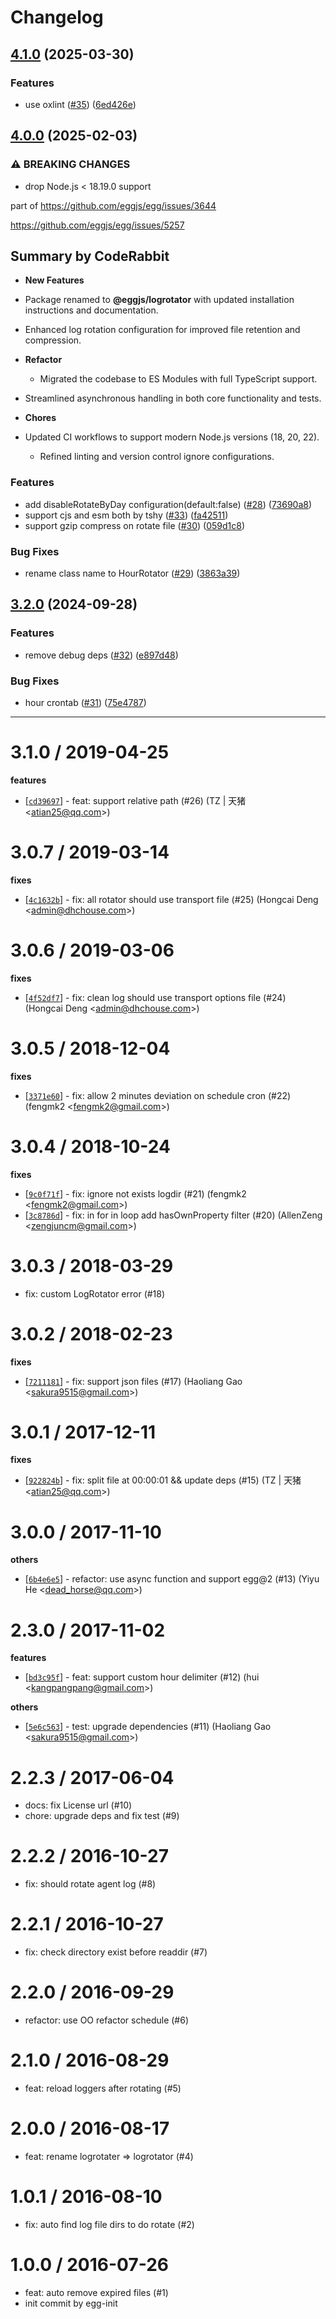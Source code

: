 # Changelog

## [4.1.0](https://github.com/eggjs/logrotator/compare/v4.0.0...v4.1.0) (2025-03-30)


### Features

* use oxlint ([#35](https://github.com/eggjs/logrotator/issues/35)) ([6ed426e](https://github.com/eggjs/logrotator/commit/6ed426e11a107709427a7e6abd7c5b60864e454d))

## [4.0.0](https://github.com/eggjs/logrotator/compare/v3.2.0...v4.0.0) (2025-02-03)


### ⚠ BREAKING CHANGES

* drop Node.js < 18.19.0 support

part of https://github.com/eggjs/egg/issues/3644

https://github.com/eggjs/egg/issues/5257

<!-- This is an auto-generated comment: release notes by coderabbit.ai
-->

## Summary by CodeRabbit

- **New Features**
- Package renamed to **@eggjs/logrotator** with updated installation
instructions and documentation.
- Enhanced log rotation configuration for improved file retention and
compression.

- **Refactor**
  - Migrated the codebase to ES Modules with full TypeScript support.
- Streamlined asynchronous handling in both core functionality and
tests.

- **Chores**
- Updated CI workflows to support modern Node.js versions (18, 20, 22).
  - Refined linting and version control ignore configurations.

<!-- end of auto-generated comment: release notes by coderabbit.ai -->

### Features

* add disableRotateByDay configuration(default:false) ([#28](https://github.com/eggjs/logrotator/issues/28)) ([73690a8](https://github.com/eggjs/logrotator/commit/73690a8d65c8737c24b8c0c7d373f04b120450dd))
* support cjs and esm both by tshy ([#33](https://github.com/eggjs/logrotator/issues/33)) ([fa42511](https://github.com/eggjs/logrotator/commit/fa42511f48f75e94ce3248bce0ed7d84def0a24f))
* support gzip compress on rotate file ([#30](https://github.com/eggjs/logrotator/issues/30)) ([059d1c8](https://github.com/eggjs/logrotator/commit/059d1c8c29bcc11f1a387e7a874f477bee6d930f))


### Bug Fixes

* rename class name to HourRotator ([#29](https://github.com/eggjs/logrotator/issues/29)) ([3863a39](https://github.com/eggjs/logrotator/commit/3863a39eb5549ce1c122fb9eb4558e8acbb1dae7))

## [3.2.0](https://github.com/eggjs/egg-logrotator/compare/v3.1.0...v3.2.0) (2024-09-28)


### Features

* remove debug deps ([#32](https://github.com/eggjs/egg-logrotator/issues/32)) ([e897d48](https://github.com/eggjs/egg-logrotator/commit/e897d483736d4d94c4a774c4454245a742c7050a))


### Bug Fixes

* hour crontab ([#31](https://github.com/eggjs/egg-logrotator/issues/31)) ([75e4787](https://github.com/eggjs/egg-logrotator/commit/75e478714f42e6d00f0500817bd2c6f1597174f2))


---


3.1.0 / 2019-04-25
==================

**features**
  * [[`cd39697`](http://github.com/eggjs/egg-logrotator/commit/cd3969726998482df451da01eee759c883bf1552)] - feat: support relative path (#26) (TZ | 天猪 <<atian25@qq.com>>)

3.0.7 / 2019-03-14
==================

**fixes**
  * [[`4c1632b`](http://github.com/eggjs/egg-logrotator/commit/4c1632be11fd527de80acc8bdda22568c5960bd1)] - fix: all rotator should use transport file (#25) (Hongcai Deng <<admin@dhchouse.com>>)

3.0.6 / 2019-03-06
==================

**fixes**
  * [[`4f52df7`](http://github.com/eggjs/egg-logrotator/commit/4f52df7ff5efc963d5459321ba738ea17defba6d)] - fix: clean log should use transport options file (#24) (Hongcai Deng <<admin@dhchouse.com>>)

3.0.5 / 2018-12-04
==================

**fixes**
  * [[`3371e60`](http://github.com/eggjs/egg-logrotator/commit/3371e609c29385ef73093abb9cbdcccc88e8f9b0)] - fix: allow 2 minutes deviation on schedule cron (#22) (fengmk2 <<fengmk2@gmail.com>>)

3.0.4 / 2018-10-24
==================

**fixes**
  * [[`9c0f71f`](http://github.com/eggjs/egg-logrotator/commit/9c0f71f64ee3d78a79983f96211a58ab8b4e3def)] - fix: ignore not exists logdir (#21) (fengmk2 <<fengmk2@gmail.com>>)
  * [[`3c8786d`](http://github.com/eggjs/egg-logrotator/commit/3c8786da71c83526d6349ad4e90fb2aa992cda4b)] - fix: in for in loop add hasOwnProperty filter (#20) (AllenZeng <<zengjuncm@gmail.com>>)

3.0.3 / 2018-03-29
==================

  * fix: custom LogRotator error (#18)

3.0.2 / 2018-02-23
==================

**fixes**
  * [[`7211181`](http://github.com/eggjs/egg-logrotator/commit/72111818bf632abfe16d6ff8545f9a114a15954f)] - fix: support json files (#17) (Haoliang Gao <<sakura9515@gmail.com>>)

3.0.1 / 2017-12-11
==================

**fixes**
  * [[`922824b`](http://github.com/eggjs/egg-logrotator/commit/922824bd4f761e2c37b36ca42b50391ac2be1b29)] - fix: split file at 00:00:01 && update deps (#15) (TZ | 天猪 <<atian25@qq.com>>)

3.0.0 / 2017-11-10
==================

**others**
  * [[`6b4e6e5`](http://github.com/eggjs/egg-logrotater/commit/6b4e6e58ee5aab5310059bde59f3c89fdba2d3ae)] - refactor: use async function and support egg@2 (#13) (Yiyu He <<dead_horse@qq.com>>)

2.3.0 / 2017-11-02
==================

**features**
  * [[`bd3c95f`](http://github.com/eggjs/egg-logrotator/commit/bd3c95f651783ae8ccb167d1ad1e8c9e8590440c)] - feat: support custom hour delimiter (#12) (hui <<kangpangpang@gmail.com>>)

**others**
  * [[`5e6c563`](http://github.com/eggjs/egg-logrotator/commit/5e6c563b0cf34fafe6eab3a1f9f4a084c8bd5a28)] - test: upgrade dependencies (#11) (Haoliang Gao <<sakura9515@gmail.com>>)

2.2.3 / 2017-06-04
==================

  * docs: fix License url (#10)
  * chore: upgrade deps and fix test (#9)

2.2.2 / 2016-10-27
==================

  * fix: should rotate agent log (#8)

2.2.1 / 2016-10-27
==================

  * fix: check directory exist before readdir (#7)

2.2.0 / 2016-09-29
==================

  * refactor: use OO refactor schedule (#6)

2.1.0 / 2016-08-29
==================

  * feat: reload loggers after rotating (#5)

2.0.0 / 2016-08-17
==================

  * feat: rename logrotater => logrotator (#4)

1.0.1 / 2016-08-10
==================

  * fix: auto find log file dirs to do rotate (#2)

1.0.0 / 2016-07-26
==================

  * feat: auto remove expired files (#1)
  * init commit by egg-init
